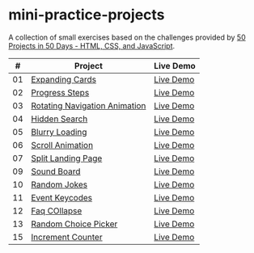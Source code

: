 # mini-practice-projects

A collection of small exercises based on the challenges provided by [50 Projects in 50 Days - HTML, CSS, and JavaScript](https://50projects50days.com/).

|  #  | Project                                                                                                                 | Live Demo                                                     |
| :-: | ----------------------------------------------------------------------------------------------------------------------- | ------------------------------------------------------------- |
| 01  | [Expanding Cards](https://github.com/gingerbread77/mini-projects/tree/main/expanding-cards)                             | [Live Demo](https://chic-salamander-163082.netlify.app)       |
| 02  | [Progress Steps](https://github.com/gingerbread77/mini-projects/tree/main/progress-steps)                               | [Live Demo](https://sensational-cocada-de52a0.netlify.app)    |
| 03  | [Rotating Navigation Animation](https://github.com/gingerbread77/mini-projects/tree/main/rotating-navigation-animation) | [Live Demo](https://sunny-taffy-6dd70a.netlify.app)           |
| 04  | [Hidden Search](https://github.com/gingerbread77/mini-projects/tree/main/hidden-search)                                 | [Live Demo](https://rainbow-salamander-8d9b55.netlify.app)    |
| 05  | [Blurry Loading](https://github.com/gingerbread77/mini-projects/tree/main/blurry-loading)                               | [Live Demo](https://zingy-trifle-b2e7e7.netlify.app)          |
| 06  | [Scroll Animation](https://github.com/gingerbread77/mini-projects/tree/main/scoll-animation)                            | [Live Demo](https://legendary-blancmange-b9054b.netlify.app)  |
| 07  | [Split Landing Page](https://github.com/gingerbread77/mini-projects/tree/main/split-landing-page)                       | [Live Demo](https://singular-macaron-ca2d0c.netlify.app)      |
| 09  | [Sound Board](https://github.com/gingerbread77/mini-projects/tree/main/sound-board)                                     | [Live Demo](https://illustrious-speculoos-43384b.netlify.app) |
| 10  | [Random Jokes](https://github.com/gingerbread77/mini-projects/tree/main/random-jokes)                                   | [Live Demo](https://endearing-sorbet-83f22f.netlify.app)      |
| 11  | [Event Keycodes](https://github.com/gingerbread77/mini-projects/tree/main/keycodes)                                     | [Live Demo](https://candid-pavlova-2a707c.netlify.app)        |
| 12  | [Faq COllapse](https://github.com/gingerbread77/mini-projects/tree/main/faq-collapse)                                   | [Live Demo](https://meek-crepe-351b8e.netlify.app)            |
| 13  | [Random Choice Picker](https://github.com/gingerbread77/mini-projects/tree/main/random-choice)                          | [Live Demo](https://graceful-fenglisu-a73757.netlify.app)     |
| 15  | [Increment Counter](https://github.com/gingerbread77/mini-projects/tree/main/increment-counter)                         | [Live Demo](https://jade-valkyrie-b84a21.netlify.app)         |
